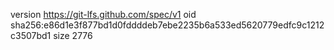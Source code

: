 version https://git-lfs.github.com/spec/v1
oid sha256:e86d1e3f877bd1d0fddddeb7ebe2235b6a533ed5620779edfc9c1212c3507bd1
size 2776
